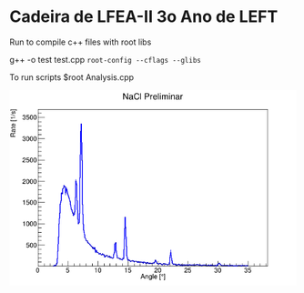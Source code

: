 # Cadeira de LFEA-II 3o Ano de LEFT

Run to compile c++ files with root libs

g++ -o test test.cpp `root-config --cflags --glibs`


To run scripts
$root Analysis.cpp

![alt text](NaCl-Preliminar.png "NaCl Spectre")

